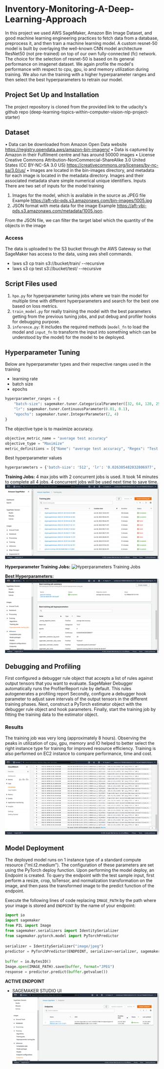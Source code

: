 # Inventory-Monitoring-A-Deep-Learning-Approach
In this project we used AWS SageMaker, Amazon Bin Image Dataset, and good machine learning engineering practices to fetch data from a database, preprocess it, and then train a machine learning model. 
A custom resnet-50 model is built by overlaying the well-known CNN model architecture ResNet50 (not pre-trained) on top of our own fully-connected (fc) network. The choice for the selection of resnet-50 is based on its general performance on imagenet dataset.
We again profile the model's performance with respect to cpu, gpu, io and memory utilization during training. We also run the training with a higher hyperparameter ranges and then select the best hyperparameters to retrain our model. 

## Project Set Up and Installation
The project repository is cloned from the provided link to the udacity's github repo (deep-learning-topics-within-computer-vision-nlp-project-starter)

## Dataset
• Data can be downloaded from Amazon Open Data website https://registry.opendata.aws/amazon-bin-imagery/
• Data is captured by Amazon in their Fulfilment centre and has around 50000 images
• License
Creative Commons Attribution-NonCommercial-ShareAlike 3.0 United States (CC BY-NC-SA 3.0 US) https://creativecommons.org/licenses/by-nc-sa/3.0/us/
• Images are located in the bin-images directory, and metadata for each image is located in the metadata directory. Images and their associated metadata share simple numerical unique identifiers.
Inputs
There are two set of inputs for the model training
1. Images for the model, which is available in the source as JPEG file
Example
https://aft-vbi-pds.s3.amazonaws.com/bin-images/1005.jpg
2. JSON format with meta data for the image
Example https://aft-vbi-pds.s3.amazonaws.com/metadata/1005.json.

From the JSON file, we can filter the target label which the quantity of the objects in the image

### Access
The data is uploaded to the S3 bucket through the AWS Gateway so that SageMaker has access to the data, using aws shell commands.
- !aws s3 cp train s3://bucket/train/ --recursive
- !aws s3 cp test s3://bucket/test/ --recursive

## Script Files used
1. `hpo.py` for hyperparameter tuning jobs where we train the model for multiple time with different hyperparameters and search for the best one based on loss metrics.
2. `train_model.py` for really training the model with the best parameters getting from the previous tuning jobs, and put debug and profiler hooks for debugging purpose.
3. `inference.py`: It includes the required methods (`model_fn` to load the model and `input_fn` to transform the input into something which can be understood by the model) for the model to be deployed.  


## Hyperparameter Tuning
Below are hyperparameter types and their respective ranges used in the training
- learning rate 
- batch size
- epochs

```python
hyperparameter_ranges = {
    "batch-size": sagemaker.tuner.CategoricalParameter([32, 64, 128, 256, 512]),
    "lr": sagemaker.tuner.ContinuousParameter(0.01, 0.1),
    "epochs": sagemaker.tuner.IntegerParameter(2, 4)
}
```
The objective type is to maximize accuracy.

```python
objective_metric_name = "average test accuracy"
objective_type = "Maximize"
metric_definitions = [{"Name": "average test accuracy", "Regex": "Test set: Average accuracy: ([0-9\\.]+)"}]
```

Best hyperparameter values

```python
hyperparameters = {'batch-size': '512', 'lr': '0.026305482032806977', 'epochs': '4'}
```


**Training Jobs:**
4 max jobs with 2 concurrent jobs is used.
It took 14 minutes to complete all 4 jobs. 4 concurrent jobs will be used next time to save time. 
![Training Jobs](https://github.com/vanusquarm/CD0387-deep-learning-topics-within-computer-vision-nlp-project-starter/blob/main/screenshots/training-jobs.PNG)

**Hyperparameter Training Jobs:**
![Hyperparameters Training Jobs](https://github.com/vanusquarm/CD0387-deep-learning-topics-within-computer-vision-nlp-project-starter/blob/main/screenshots/hyperparameter-training-jobs.PNG)

**Best Hyperparameters:**
![Hyperparameters](https://github.com/vanusquarm/CD0387-deep-learning-topics-within-computer-vision-nlp-project-starter/blob/main/screenshots/best-training-job.PNG)


## Debugging and Profiling
First configured a debugger rule object that accepts a list of rules against output tensors that you want to evaluate. SageMaker Debugger automatically runs the ProfilerReport rule by default. This rules autogenerates a profiling report
Secondly, configure a debugger hook parameter to adjust save intervals of the output tensors in the different training phases.
Next, construct a PyTorch estimator object with the debugger rule object and hook parameters.
Finally, start the training job by fitting the training data to the estimator object.

### Results
The training job was very long (approximately 8 hours). Observing the peaks in utilization of cpu, gpu, memory and IO helped to better select the right instance type for training for improved resource efficiency. Training is also performed on EC2 instance to compare performance, time and cost.

![Hyperparameters](https://github.com/vanusquarm/CD0387-deep-learning-topics-within-computer-vision-nlp-project-starter/blob/main/screenshots/cloudwatch-logs.PNG)

## Model Deployment
The deployed model runs on 1 instance type of a standard compute resource ("ml.t2.medium"). The configuration of these parameters are set using the PyTorch deploy function. 
Upon performing the model deploy, an Endpoint is created. 
To query the endpoint with the test sample input, first perform a resize, crop, toTensor, and normalization transformation on the image, and then pass the transformed image to the predict function of the endpoint.

Execute the following lines of code replacing `IMAGE_PATH` by the path where your image is stored and `ENDPOINT` by the name of your endpoint:
```python
import io
import sagemaker
from PIL import Image
from sagemaker.serializers import IdentitySerializer
from sagemaker.pytorch.model import PyTorchPredictor

serializer = IdentitySerializer("image/jpeg")
predictor = PyTorchPredictor(ENDPOINT, serializer=serializer, sagemaker_session=sagemaker.Session())

buffer = io.BytesIO()
Image.open(IMAGE_PATH).save(buffer, format="JPEG")
response = predictor.predict(buffer.getvalue())
```

**ACTIVE ENDPOINT**
- SAGEMAKER STUDIO UI
![Active Endpoint](https://github.com/vanusquarm/CD0387-deep-learning-topics-within-computer-vision-nlp-project-starter/blob/main/screenshots/active-endpoint.PNG)




